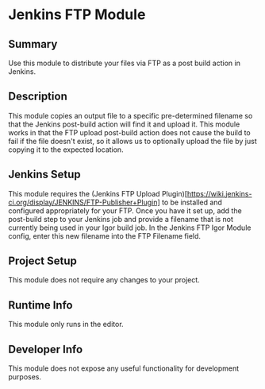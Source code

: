 Jenkins FTP Module
=============

## Summary

Use this module to distribute your files via FTP as a post build action in Jenkins.

## Description

This module copies an output file to a specific pre-determined filename so that the Jenkins post-build action will find it and upload it.  This module works in that the FTP upload post-build action does not cause the build to fail if the file doesn't exist, so it allows us to optionally upload the file by just copying it to the expected location.

## Jenkins Setup

This module requires the (Jenkins FTP Upload Plugin)[https://wiki.jenkins-ci.org/display/JENKINS/FTP-Publisher+Plugin] to be installed and configured appropriately for your FTP.  Once you have it set up, add the post-build step to your Jenkins job and provide a filename that is not currently being used in your Igor build job.  In the Jenkins FTP Igor Module config, enter this new filename into the FTP Filename field.

## Project Setup

This module does not require any changes to your project.

## Runtime Info

This module only runs in the editor.

## Developer Info

This module does not expose any useful functionality for development purposes.